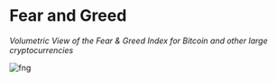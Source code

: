 # Fear and Greed
_Volumetric View of the Fear & Greed Index for Bitcoin and other large cryptocurrencies_

![fng](https://github.com/IvanCampos/visionOS-examples/assets/872137/9162ddd7-1ccb-4eae-ae5b-3b880caa10f9)

